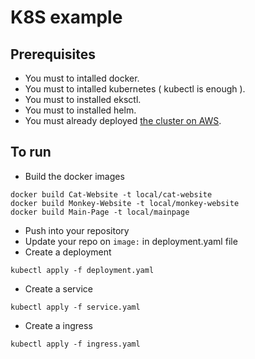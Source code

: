# K8S example

## Prerequisites
- You must to intalled docker.
- You must to intalled kubernetes ( kubectl is enough ).
- You must to installed eksctl.
- You must to installed helm.
- You must already deployed [the cluster on AWS]().
## To run

- Build the docker images

```shell
docker build Cat-Website -t local/cat-website
docker build Monkey-Website -t local/monkey-website
docker build Main-Page -t local/mainpage
```
- Push into your repository
- Update your repo on `image:` in deployment.yaml file
- Create a deployment

```shell
kubectl apply -f deployment.yaml
```

- Create a service

```shell
kubectl apply -f service.yaml
```

- Create a ingress

```shell
kubectl apply -f ingress.yaml
```
